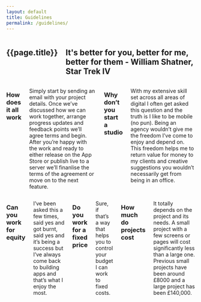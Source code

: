 ```yaml
---
layout: default
title: Guidelines
permalink: /guidelines/
---
```

<section class="guidelines">
    <div class="container">
        <div class="row">
            <div class="twelve columns">
                <h1>{{page.title}}</h1>
                <h2>It's better for you, better for me, better for them - William Shatner, Star Trek IV</h2>
            </div>
        </div>
        <div class="row">
            <div class="six columns">
                    <h3>How does it all work</h3>
                    <p>Simply start by sending an email with your project details. Once we’ve discussed how we can work together, arrange progress updates and feedback points we’ll agree terms and begin. After you’re happy with the work and ready to either release on the App Store or publish live to a server we’ll finanlise the terms of the agreement or move on to the next feature.</p>
                    <h3>Why don’t you start a studio</h3>
                    <p>With my extensive skill set across all areas of digital I often get asked this question and the truth is I like to be mobile (no pun). Being an agency wouldn’t give me the freedom I’ve come to enjoy and depend on. This freedom helps me to return value for money to my clients and creative suggestions you wouldn’t necessarily get from being in an office.</p>
            </div>
            <div class="six columns">
                <h3>Can you work for equity</h3>
                <p>I’ve been asked this a few times, said yes and got burnt, said yes and it’s being a success but I’ve always come back to building apps and that’s what I enjoy the most.</p>
                <h3>Do you work for a fixed price</h3>
                <p>Sure, if that’s a way that helps you to control your budget I can work to fixed costs. </p>
                <h3>How much do projects cost</h3>
                <p>It totally depends on the project and its needs. A small project with a few screens or pages will cost significantly less than a large one. Previous small projects have been around £8000 and a large project has been £140,000.</p>
            </div>
        </div>
    </div>
</section>